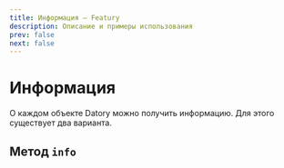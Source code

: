 ```yaml
---
title: Информация — Featury
description: Описание и примеры использования
prev: false
next: false
---
```


# Информация

О каждом объекте Datory можно получить информацию.
Для этого существует два варианта.

## Метод `info`
